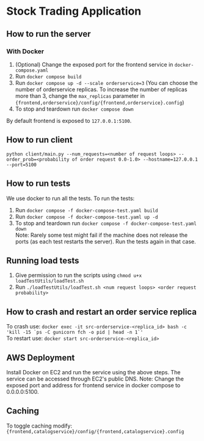 # Stock Trading Application

## How to run the server

### With Docker
1. (Optional) Change the exposed port for the frontend service in ```docker-compose.yaml```  
2. Run ```docker compose build```
3. Run ```docker compose up -d --scale orderservice=3``` (You can choose the number of orderservice replicas. To increase the number of replicas more than 3, change the ```max_replicas``` parameter in ```{frontend,orderservice}/config/{frontend,orderservice}.config```)
4. To stop and teardown run ```docker compose down```

By default frontend is exposed to ```127.0.0.1:5100```.

## How to run client
```python client/main.py --num_requests=<number of request loops> --order_prob=<probability of order request 0.0-1.0> --hostname=127.0.0.1 --port=5100```

## How to run tests
We use docker to run all the tests. To run the tests:  
1. Run ```docker compose -f docker-compose-test.yaml build```  
2. Run ```docker compose -f docker-compose-test.yaml up -d```  
4. To stop and teardown run ```docker compose -f docker-compose-test.yaml down```  
Note: Rarely some test might fail if the machine does not release the ports (as each test restarts the server). Run the tests again in that case.

## Running load tests
1. Give permission to run the scripts using ```chmod u+x loadTestUtils/loadTest.sh```
2. Run ```./loadTestUtils/loadTest.sh <num request loops> <order request probability>```

## How to crash and restart an order service replica
To crash use: ```docker exec -it src-orderservice-<replica_id> bash -c 'kill -15 `ps -C gunicorn fch -o pid | head -n 1`'```  
To restart use: ```docker start src-orderservice-<replica_id>``` 

## AWS Deployment  
Install Docker on EC2 and run the service using the above steps. The service can be accessed through EC2's public DNS. Note: Change the exposed port and address for frontend service in docker compose to 0.0.0.0:5100.

## Caching
To toggle caching modify: ```{frontend,catalogservice}/config/{frontend,catalogservice}.config```